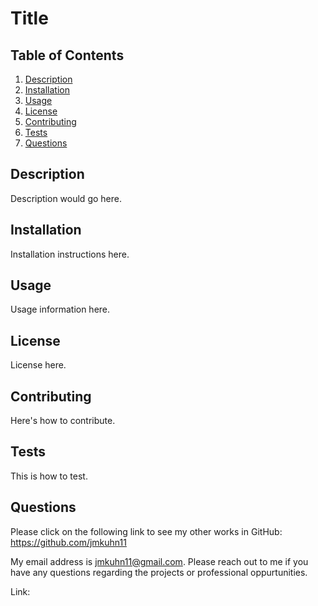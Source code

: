 # Title

## Table of Contents

1. [Description](#description)
2. [Installation](#installation)
3. [Usage](#usage)
4. [License](#license)
5. [Contributing](#contributing)
6. [Tests](#tests)
7. [Questions](#questions)


## Description

Description would go here.

## Installation

Installation instructions here.

## Usage

Usage information here.

## License

License here.

## Contributing

Here's how to contribute.

## Tests

This is how to test.

## Questions

Please click on the following link to see my other works in GitHub: https://github.com/jmkuhn11


My email address is jmkuhn11@gmail.com. Please reach out to me if you have any questions regarding the projects or professional oppurtunities.

Link:  
